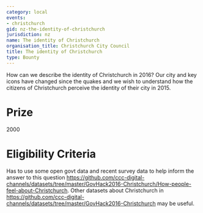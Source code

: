 ```yaml
---
category: local
events:
- christchurch
gid: nz-the-identity-of-christchurch
jurisdiction: nz
name: The identity of Christchurch
organisation_title: Christchurch City Council
title: The identity of Christchurch
type: Bounty
---
```


How can we describe the identity of Christchurch in 2016?  Our city and key icons have changed since the quakes and we wish to understand how the citizens of Christchurch perceive the identity of their city in 2015.

# Prize
2000

# Eligibility Criteria
Has to use some open govt data and recent survey data to help inform the answer to this question https://github.com/ccc-digital-channels/datasets/tree/master/GovHack2016-Christchurch/How-people-feel-about-Christchurch.  Other datasets about Christchurch in https://github.com/ccc-digital-channels/datasets/tree/master/GovHack2016-Christchurch may be useful.